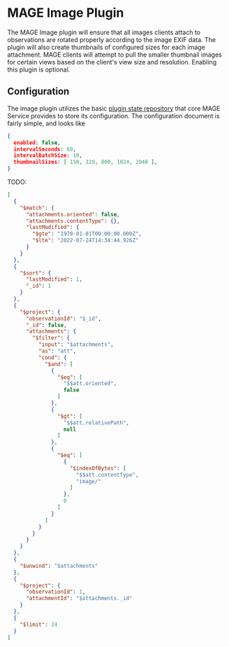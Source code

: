 # MAGE Image Plugin

The MAGE Image plugin will ensure that all images clients attach to observations
are rotated properly according to the image EXIF data.  The plugin will also
create thumbnails of configured sizes for each image attachment.  MAGE clients
will attempt to pull the smaller thumbnail images for certain views based on the
client's view size and resolution. Enabling this plugin is optional.

## Configuration

The image plugin utilizes the basic [plugin state repository](../../service/src/plugins.api/index.ts) that core MAGE
Service provides to store its configuration.  The configuration document is
fairly simple, and looks like
```json
{
  enabled: false,
  intervalSeconds: 60,
  intervalBatchSize: 10,
  thumbnailSizes: [ 150, 320, 800, 1024, 2048 ],
}
```

TODO:

```json
[
  {
    "$match": {
      "attachments.oriented": false,
      "attachments.contentType": {},
      "lastModified": {
        "$gte": "1970-01-01T00:00:00.000Z",
        "$lte": "2022-07-24T14:34:44.926Z"
      }
    }
  },
  {
    "$sort": {
      "lastModified": 1,
      "_id": 1
    }
  },
  {
    "$project": {
      "observationId": "$_id",
      "_id": false,
      "attachments": {
        "$filter": {
          "input": "$attachments",
          "as": "att",
          "cond": {
            "$and": [
              {
                "$eq": [
                  "$$att.oriented",
                  false
                ]
              },
              {
                "$gt": [
                  "$$att.relativePath",
                  null
                ]
              },
              {
                "$eq": [
                  {
                    "$indexOfBytes": [
                      "$$att.contentType",
                      "image/"
                    ]
                  },
                  0
                ]
              }
            ]
          }
        }
      }
    }
  },
  {
    "$unwind": "$attachments"
  },
  {
    "$project": {
      "observationId": 1,
      "attachmentId": "$attachments._id"
    }
  },
  {
    "$limit": 24
  }
]
```